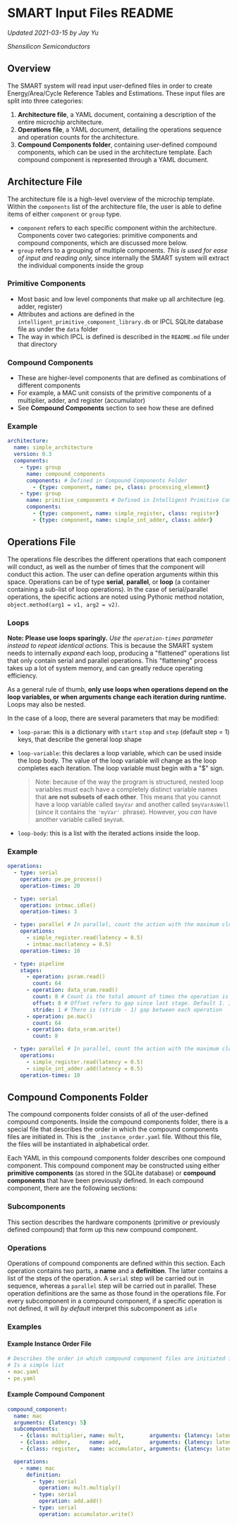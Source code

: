 # SMART Input Files README

*Updated 2021-03-15 by Jay Yu*

*Shensilicon Semiconductors*

## Overview

The SMART system will read input user-defined files in order to create Energy/Area/Cycle Reference Tables and Estimations. These input files are split into three categories:

1. **Architecture file**, a YAML document, containing a description of the entire microchip architecture. 
2. **Operations file**, a YAML document, detailing the operations sequence and operation counts for the architecture. 
3. **Compound Components folder**, containing user-defined compound components, which can be used in the architecture template. Each compound component is represented through a YAML document.

## Architecture File

The architecture file is a high-level overview of the microchip template. Within the `components` list of the architecture file, the user is able to define items of either `component` or `group` type.

- `component` refers to each specific component within the architecture. Components cover two categories: primitive components and compound components, which are discussed more below.
- `group` refers to a grouping of multiple components. *This is used for ease of input and reading only,* since internally the SMART system will extract the individual components inside the group

### Primitive Components

- Most basic and low level components that make up all architecture (eg. adder, register)
- Attributes and actions are defined in the `intelligent_primitive_component_library.db` or IPCL SQLite database file as under the `data` folder
- The way in which IPCL is defined is described in the `README.md` file under that directory

### Compound Components

- These are higher-level components that are defined as combinations of different components
- For example, a MAC unit consists of the primitive components of a multiplier, adder, and register (accumulator)
- See **Compound Components** section to see how these are defined

### Example

```yaml
architecture:
  name: simple_architecture
  version: 0.3
  components:
    - type: group
      name: compound_components
      components: # Defined in Compound Components Folder
        - {type: component, name: pe, class: processing_element}
    - type: group
      name: primitive_components # Defined in Intelligent Primitive Component Library
      components:
        - {type: component, name: simple_register, class: register}
        - {type: component, name: simple_int_adder, class: adder}
```

## Operations File

The operations file describes the different operations that each component will conduct, as well as the number of times that the component will conduct this action. The user can define operation arguments within this space. Operations can be of type **serial**, **parallel**, or **loop** (a container containing a sub-list of loop operations). In the case of serial/parallel operations, the specific actions are noted using Pythonic method notation, `object.method(arg1 = v1, arg2 = v2)`.

### Loops

**Note: Please use loops sparingly.** *Use the `operation-times` parameter instead to repeat identical actions.*  This is because the SMART system needs to internally *expand* each loop, producing a "flattened" operations list that only contain serial and parallel operations. This "flattening" process takes up a lot of system memory, and can greatly reduce operating efficiency. 

As a general rule of thumb, **only use loops when operations depend on the loop variables, or when arguments change each iteration during runtime.** Loops may also be nested.

In the case of a loop, there are several parameters that may be modified:

- `loop-param`: this is a dictionary with `start` `stop` and `step` (default step = 1) keys, that describe the general loop shape

- `loop-variable`: this declares a loop variable, which can be used inside the loop body. The value of the loop variable will change as the loop completes each iteration. The loop variable must begin with a "$" sign.

  > Note: because of the way the program is structured, nested loop variables must each have a completely distinct variable names that **are not subsets of each other**. This means that you cannot have a loop variable called `$myVar` and another called `$myVarAsWell` (since it contains the `'myVar' `phrase). However, you *can* have another variable called `$myVaR`.

- `loop-body`: this is a list with the iterated actions inside the loop.

### Example

```yaml
operations:
  - type: serial
    operation: pe.pe_process()
    operation-times: 20

  - type: serial
    operation: intmac.idle()
    operation-times: 3

  - type: parallel # In parallel, count the action with the maximum clock
    operations:
      - simple_register.read(latency = 0.5)
      - intmac.mac(latency = 0.5)
    operation-times: 10

  - type: pipeline
    stages:
      - operation: psram.read()
        count: 64
      - operation: data_sram.read()
        count: 8 # Count is the total amount of times the operation is performed
        offset: 8 # Offset refers to gap since last stage. Default 1. If 0, parallel to previous stage
        stride: 1 # There is (stride - 1) gap between each operation
      - operation: pe.mac()
        count: 64
      - operation: data_sram.write()
        count: 8

  - type: parallel # In parallel, count the action with the maximum clock
    operations:
      - simple_register.read(latency = 0.5)
      - simple_int_adder.add(latency = 0.5)
    operation-times: 10

```



## Compound Components Folder

The compound components folder consists of all of the user-defined compound components. Inside the compound components folder, there is a special file that describes the order in which the compound components files are initiated in. This is the `_instance_order.yaml` file. Without this file, the files will be instantiated in alphabetical order.

Each YAML in this compound components folder describes one compound component. This compound component may be constructed using either **primitive components** (as stored in the SQLite database) or **compound components** that have been previously defined. In each compound component, there are the following sections:

### Subcomponents

This section describes the hardware components (primitive or previously defined compound) that form up this new compound component.

### Operations

Operations of compound components are defined within this section. Each operation contains two parts, a **name** and a **definition**. The latter contains a list of the steps of the operation. A `serial` step will be carried out in sequence, whereas a `parallel` step will be carried out in parallel. These operation definitions are the same as those found in the operations file. For every subcomponent in a compound component, if a specific operation is not defined, it will *by default* interpret this subcomponent as `idle`

### Examples

#### Example Instance Order File

```yaml
# Describes the order in which compound component files are initiated in
# Is a simple list
- mac.yaml
- pe.yaml
```

#### Example Compound Component

```yaml
compound_component:
  name: mac
  arguments: {latency: 5}
  subcomponents:
    - {class: multiplier, name: mult,        arguments: {latency: latency}}
    - {class: adder,      name: add,         arguments: {latency: latency}}
    - {class: register,   name: accumulator, arguments: {latency: latency}}

  operations:
    - name: mac
      definition:
        - type: serial
          operation: mult.multiply()
        - type: serial
          operation: add.add()
        - type: serial
          operation: accumulator.write()
```



